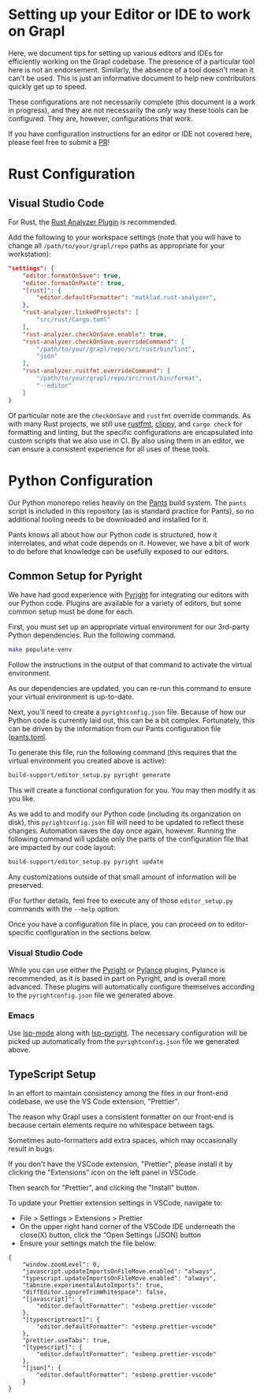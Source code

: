 Setting up your Editor or IDE to work on Grapl
==============================================

Here, we document tips for setting up various editors and IDEs for
efficiently working on the Grapl codebase. The presence of a
particular tool here is not an endorsement. Similarly, the absence of
a tool doesn't mean it can't be used. This is just an informative
document to help new contributors quickly get up to speed.

These configurations are not necessarily complete (this document is a
work in progress), and they are not necessarily the _only_ way these
tools can be configured. They are, however, configurations that work.

If you have configuration instructions for an editor or IDE not
covered here, please feel free to submit a
[PR](https://github.com/grapl-security/grapl/pulls)!

# Rust Configuration

## Visual Studio Code

For Rust, the [Rust Analyzer Plugin][ra_vsc] is recommended.

Add the following to your workspace settings (note that you will have
to change all `/path/to/your/grapl/repo` paths as appropriate for your
workstation):

``` json
"settings": {
    "editor.formatOnSave": true,
    "editor.formatOnPaste": true,
    "[rust]": {
        "editor.defaultFormatter": "matklad.rust-analyzer",
    },
    "rust-analyzer.linkedProjects": [
        "src/rust/Cargo.toml"
    ],
    "rust-analyzer.checkOnSave.enable": true,
    "rust-analyzer.checkOnSave.overrideCommand": [
        "/path/to/your/grapl/repo/src/rust/bin/lint",
        "json"
    ],
    "rust-analyzer.rustfmt.overrideCommand": [
        "/path/to/your/grapl/repo/src/rust/bin/format",
        "--editor"
    ]
}
```

Of particular note are the `checkOnSave` and `rustfmt` override
commands. As with many Rust projects, we still use [rustfmt][rustfmt],
[clippy][clippy], and `cargo check` for formatting and linting, but
the specific configurations are encapsulated into custom scripts that
we also use in CI. By also using them in an editor, we can ensure a
consistent experience for all uses of these tools.

# Python Configuration

Our Python monorepo relies heavily on the
[Pants](https://pantsbuild.org) build system. The `pants` script is
included in this repository (as is standard practice for Pants), so no
additional tooling needs to be downloaded and installed for it.

Pants knows all about how our Python code is structured, how it
interrelates, and what code depends on it. However, we have a bit of
work to do before that knowledge can be usefully exposed to our
editors.

## Common Setup for Pyright

We have had good experience with [Pyright][pyright] for integrating
our editors with our Python code. Plugins are available for a variety
of editors, but some common setup must be done for each.

First, you must set up an appropriate virtual environment for our
3rd-party Python dependencies. Run the following command.

```sh
make populate-venv
```
Follow the instructions in the output of that command to activate the
virtual environment.

As our dependencies are updated, you can re-run this command to ensure
your virtual environment is up-to-date.

Next, you'll need to create a `pyrightconfig.json` file. Because of
how our Python code is currently laid out, this can be a bit
complex. Fortunately, this can be driven by the information from our
Pants configuration file ([pants.toml](./pants.toml).

To generate this file, run the following command (this requires that
the virtual environment you created above is active):

```sh
build-support/editor_setup.py pyright generate
```
This will create a functional configuration for you. You may then modify it
as you like.

As we add to and modify our Python code (including its organization on
disk), this `pyrightconfig.json` fill will need to be updated to
reflect these changes. Automation saves the day once again,
however. Running the following command will update only the parts of
the configuration file that are impacted by our code layout:

```sh
build-support/editor_setup.py pyright update
```
Any customizations outside of that small amount of information will be
preserved.

(For further details, feel free to execute any of those
`editor_setup.py` commands with the `--help` option.

Once you have a configuration file in place, you can proceed on to
editor-specific configuration in the sections below.

### Visual Studio Code

While you can use either the [Pyright][pyright-vsc] or
[Pylance][pylance-vsc] plugins, Pylance is recommended, as it is based
in part on Pyright, and is overall more advanced. These plugins will
automatically configure themselves according to the
`pyrightconfig.json` file we generated above.

### Emacs

Use [lsp-mode][lsp-mode-emacs] along with
[lsp-pyright][lsp-pyright-emacs]. The necessary configuration will be
picked up automatically from the `pyrightconfig.json` file we
generated above.

[clippy]: https://github.com/rust-lang/rust-clippy
[lsp-mode-emacs]: https://github.com/emacs-lsp/lsp-mode
[lsp-pyright-emacs]: https://github.com/emacs-lsp/lsp-pyright
[pylance-vsc]: https://marketplace.visualstudio.com/items?itemName=ms-python.vscode-pylance
[pyright]: https://github.com/Microsoft/pyright
[pyright-vsc]: https://marketplace.visualstudio.com/items?itemName=ms-pyright.pyright
[ra_vsc]: https://marketplace.visualstudio.com/items?itemName=matklad.rust-analyzer
[rustfmt]: https://github.com/rust-lang/rustfmt
[vsc]: https://code.visualstudio.com/

## TypeScript Setup

In an effort to maintain consistency among the files in our front-end codebase, we use the VS Code extension, "Prettier". 

The reason why Grapl uses a consistent formatter on our front-end is because certain elements require no whitespace between tags. 

Sometimes auto-formatters add extra spaces, which may occasionally result in bugs. 

If you don't have the VSCode extension, "Prettier", please install it by clicking the "Extensions" icon on the left panel in VSCode.

Then search for "Prettier", and clicking the "Install" button.

To update your Prettier extension settings in VSCode, navigate to:
- File > Settings > Extensions > Prettier
- On the upper right hand corner of the VSCode IDE underneath the close(X) button, click the “Open Settings (JSON) button
- Ensure your settings match the file below: 

```
{
    "window.zoomLevel": 0,
    "javascript.updateImportsOnFileMove.enabled": "always",
    "typescript.updateImportsOnFileMove.enabled": "always",
    "tabnine.experimentalAutoImports": true,
    "diffEditor.ignoreTrimWhitespace": false,
    "[javascript]": {
        "editor.defaultFormatter": "esbenp.prettier-vscode"
    },
    "[typescriptreact]": {
        "editor.defaultFormatter": "esbenp.prettier-vscode"
    },
    "prettier.useTabs": true,
    "[typescript]": {
        "editor.defaultFormatter": "esbenp.prettier-vscode"
    },
    "[json]": {
        "editor.defaultFormatter": "esbenp.prettier-vscode"
    }
}
```
